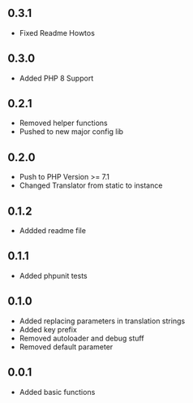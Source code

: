 0.3.1
-----
- Fixed Readme Howtos

0.3.0
-----
- Added PHP 8 Support

0.2.1
-----
- Removed helper functions
- Pushed to new major config lib

0.2.0
-----
- Push to PHP Version >= 7.1
- Changed Translator from static to instance

0.1.2
-----
- Addded readme file

0.1.1
-----
- Added phpunit tests

0.1.0
-----
- Added replacing parameters in translation strings
- Added key prefix
- Removed autoloader and debug stuff
- Removed default parameter

0.0.1
-----
- Added basic functions
